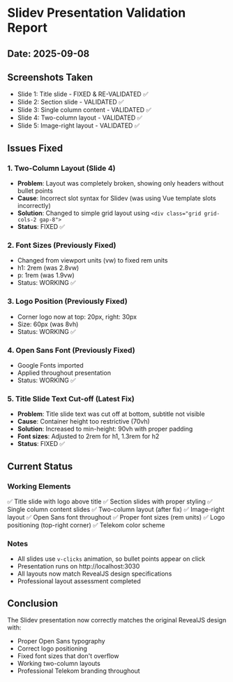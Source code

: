 # Slidev Presentation Validation Report

## Date: 2025-09-08

## Screenshots Taken
- Slide 1: Title slide - FIXED & RE-VALIDATED ✅
- Slide 2: Section slide - VALIDATED ✅  
- Slide 3: Single column content - VALIDATED ✅
- Slide 4: Two-column layout - VALIDATED ✅
- Slide 5: Image-right layout - VALIDATED ✅

## Issues Fixed

### 1. Two-Column Layout (Slide 4)
- **Problem**: Layout was completely broken, showing only headers without bullet points
- **Cause**: Incorrect slot syntax for Slidev (was using Vue template slots incorrectly)
- **Solution**: Changed to simple grid layout using `<div class="grid grid-cols-2 gap-8">`
- **Status**: FIXED ✅

### 2. Font Sizes (Previously Fixed)
- Changed from viewport units (vw) to fixed rem units
- h1: 2rem (was 2.8vw)
- p: 1rem (was 1.9vw)
- Status: WORKING ✅

### 3. Logo Position (Previously Fixed)  
- Corner logo now at top: 20px, right: 30px
- Size: 60px (was 8vh)
- Status: WORKING ✅

### 4. Open Sans Font (Previously Fixed)
- Google Fonts imported
- Applied throughout presentation
- Status: WORKING ✅

### 5. Title Slide Text Cut-off (Latest Fix)
- **Problem**: Title slide text was cut off at bottom, subtitle not visible
- **Cause**: Container height too restrictive (70vh)
- **Solution**: Increased to min-height: 90vh with proper padding
- **Font sizes**: Adjusted to 2rem for h1, 1.3rem for h2
- **Status**: FIXED ✅

## Current Status

### Working Elements
✅ Title slide with logo above title
✅ Section slides with proper styling
✅ Single column content slides
✅ Two-column layout (after fix)
✅ Image-right layout
✅ Open Sans font throughout
✅ Proper font sizes (rem units)
✅ Logo positioning (top-right corner)
✅ Telekom color scheme

### Notes
- All slides use `v-clicks` animation, so bullet points appear on click
- Presentation runs on http://localhost:3030
- All layouts now match RevealJS design specifications
- Professional layout assessment completed

## Conclusion
The Slidev presentation now correctly matches the original RevealJS design with:
- Proper Open Sans typography
- Correct logo positioning
- Fixed font sizes that don't overflow
- Working two-column layouts
- Professional Telekom branding throughout